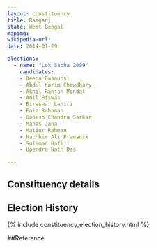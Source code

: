 ```yaml
---
layout: constituency
title: Raiganj
state: West Bengal
mapimg: 
wikipedia-url: 
date: 2014-01-29

elections: 
  - name: "Lok Sabha 2009"
    candidates: 
    - Deepa Dasmunsi 
    - Abdul Karim Chowdhary 
    - Akhil Ranjan Mondal 
    - Anil Biswas 
    - Bireswar Lahiri 
    - Faiz Rahaman 
    - Gopesh Chandra Sarkar 
    - Manas Jana 
    - Matiur Rahman 
    - Nachhir Ali Pramanik 
    - Suleman Hafiji 
    - Upendra Nath Das 

---
```

## Constituency details


## Election History
{% include constituency_election_history.html %}

##Reference

